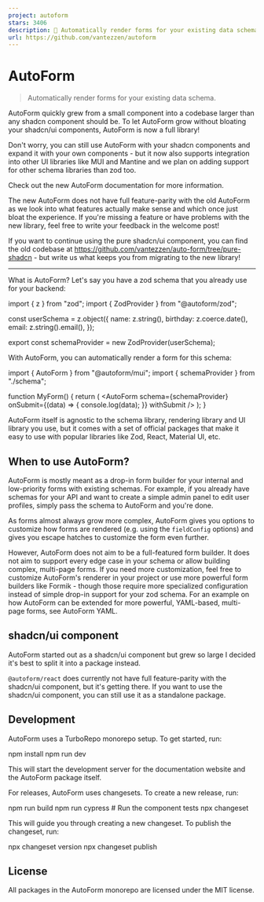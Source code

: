 ```yaml
---
project: autoform
stars: 3406
description: 🌟 Automatically render forms for your existing data schema
url: https://github.com/vantezzen/autoform
---
```


AutoForm
========

> Automatically render forms for your existing data schema.

AutoForm quickly grew from a small component into a codebase larger than any shadcn component should be. To let AutoForm grow without bloating your shadcn/ui components, AutoForm is now a full library!

Don't worry, you can still use AutoForm with your shadcn components and expand it with your own components - but it now also supports integration into other UI libraries like MUI and Mantine and we plan on adding support for other schema libraries than zod too.

Check out the new AutoForm documentation for more information.

The new AutoForm does not have full feature-parity with the old AutoForm as we look into what features actually make sense and which once just bloat the experience. If you're missing a feature or have problems with the new library, feel free to write your feedback in the welcome post!

If you want to continue using the pure shadcn/ui component, you can find the old codebase at https://github.com/vantezzen/auto-form/tree/pure-shadcn - but write us what keeps you from migrating to the new library!

* * *

What is AutoForm? Let's say you have a zod schema that you already use for your backend:

import { z } from "zod";
import { ZodProvider } from "@autoform/zod";

const userSchema \= z.object({
  name: z.string(),
  birthday: z.coerce.date(),
  email: z.string().email(),
});

export const schemaProvider \= new ZodProvider(userSchema);

With AutoForm, you can automatically render a form for this schema:

import { AutoForm } from "@autoform/mui";
import { schemaProvider } from "./schema";

function MyForm() {
  return (
    <AutoForm
      schema\={schemaProvider}
      onSubmit\={(data) \=> {
        console.log(data);
      }}
      withSubmit
    />
  );
}

AutoForm itself is agnostic to the schema library, rendering library and UI library you use, but it comes with a set of official packages that make it easy to use with popular libraries like Zod, React, Material UI, etc.

When to use AutoForm?
---------------------

AutoForm is mostly meant as a drop-in form builder for your internal and low-priority forms with existing schemas. For example, if you already have schemas for your API and want to create a simple admin panel to edit user profiles, simply pass the schema to AutoForm and you're done.

As forms almost always grow more complex, AutoForm gives you options to customize how forms are rendered (e.g. using the `fieldConfig` options) and gives you escape hatches to customize the form even further.

However, AutoForm does not aim to be a full-featured form builder. It does not aim to support every edge case in your schema or allow building complex, multi-page forms. If you need more customization, feel free to customize AutoForm's renderer in your project or use more powerful form builders like Formik - though those require more specialized configuration instead of simple drop-in support for your zod schema. For an example on how AutoForm can be extended for more powerful, YAML-based, multi-page forms, see AutoForm YAML.

shadcn/ui component
-------------------

AutoForm started out as a shadcn/ui component but grew so large I decided it's best to split it into a package instead.

`@autoform/react` does currently not have full feature-parity with the shadcn/ui component, but it's getting there. If you want to use the shadcn/ui component, you can still use it as a standalone package.

Development
-----------

AutoForm uses a TurboRepo monorepo setup. To get started, run:

npm install
npm run dev

This will start the development server for the documentation website and the AutoForm package itself.

For releases, AutoForm uses changesets. To create a new release, run:

npm run build
npm run cypress # Run the component tests
npx changeset

This will guide you through creating a new changeset. To publish the changeset, run:

npx changeset version
npx changeset publish

License
-------

All packages in the AutoForm monorepo are licensed under the MIT license.
